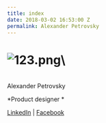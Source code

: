 ```yaml
---
title: index
date: 2018-03-02 16:53:00 Z
permalink: Alexander Petrovsky
---
```


# ![123.png](/uploads/123.png)\
\
Alexander Petrovsky

*Product designer *

[LinkedIn](https://www.linkedin.com/in/sashapetr/) | [Facebook](www.facebook.com/petrovsky.sasha)